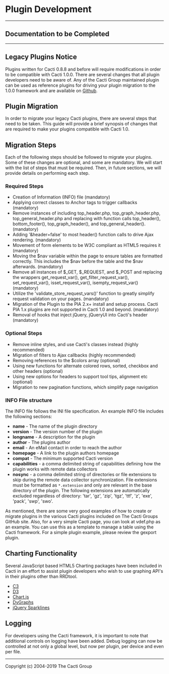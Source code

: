 # Plugin Development

---

## Documentation to be Completed

---

## Legacy Plugins Notice

Plugins written for Cacti 0.8.8 and before will require modifications in order
to be compatible with Cacti 1.0.0.  There are several changes that all plugin
developers need to be aware of. Any of the Cacti Group maintained plugin can be
used as reference plugins for driving your plugin migration to the 1.0.0
framework and are available on [Github](https://github.com/Cacti/).

## Plugin Migration

In order to migrate your legacy Cacti plugins, there are several steps that
need to be taken.  This guide will provide a brief synopsis of changes that are
required to make your plugins compatible with Cacti 1.0.

## Migration Steps

Each of the following steps should be followed to migrate your plugins.  Some
of these changes are optional, and some are mandatory.  We will start with the
list of steps that must be required.  Then, in future sections, we will provide
details on performing each step.

### Required Steps

- Creation of Information (INFO) file (mandatory)
- Applying correct classes to Anchor tags to trigger callbacks (mandatory)
- Remove instances of including top_header.php, top_graph_header.php,
  top_general_header.php and replacing with function calls top_header(),
  bottom_footer(), top_graph_header(), and top_general_header(). (mandatory)
- Adding '&header=false' to most header() function calls to drive Ajax
  rendering. (mandatory)
- Movement of form elements to be W3C compliant as HTML5 requires it (mandatory)
- Moving the $nav variable within the page to ensure tables are formatted
  correctly.  This includes the $nav before the table and the $nav afterwards.
  (mandatory)
- Remove all instances of $_GET, $_REQUEST, and $_POST and replacing the
  wrappers get_request_var(), get_filter_request_var(), set_request_var(),
  isset_request_var(), isempty_request_var() (mandatory)
- Utilize the 'validate_store_request_vars()' function to greatly simplify
  request validation on your pages. (mandatory)
- Migration of the Plugin to the PIA 2.x+ install and setup process.  Cacti PIA
  1.x plugins are not supported in Cacti 1.0 and beyond. (mandatory)
- Removal of hooks that inject jQuery, jQueryUI into Cacti's header (mandatory)

### Optional Steps

- Remove inline styles, and use Cacti's classes instead (highly recommended)
- Migration of filters to Ajax callbacks (highly recommended)
- Removing references to the $colors array (optional)
- Using new functions for alternate colored rows, sorted, checkbox and other
  headers (optional)
- Using new options for headers to support tool tips, alignment etc (optional)
- Migration to new pagination functions, which simplify page navigation

### INFO File structure

The INFO file follows the INI file specification.  An example INFO file
includes the following sections:

- **name** - The name of the plugin directory
- **version** - The version number of the plugin
- **longname** - A description for the plugin
- **author** - The plugins author
- **email** - An eMail contact in order to reach the author
- **homepage** - A link to the plugin authors homepage
- **compat** - The minimum supported Cacti version
- **capabilities** - a comma delimited string of capabilities defining how the
  plugin works with remote data collectors
- **nosync** - a comma delimited string of directories or file extensions to
  skip during the remote data collector synchronization.  File extensions must be
  formatted as `*.extension` and only are relevant in the base directory of the
  plugin.  The following extensions are automatically excluded regardless of
  directory: 'tar', 'gz', 'zip', 'tgz', 'ttf', 'z', 'exe', 'pack', 'swp', 'swo'.

As mentioned, there are some very good examples of how to create or migrate
plugins in the various Cacti plugins included on The Cacti Groups GitHub site.
Also, for a very simple Cacti page, you can look at vdef.php as an example.
You can use this as a template to manage a table using the Cacti framework.
For a simple plugin example, please review the gexport plugin.

## Charting Functionality

Several JavaScript based HTML5 Charting packages have been included in Cacti in
an effort to assist plugin developers who wish to use graphing API's in their
plugins other than RRDtool.

- [C3](http://c3js.org/)
- [D3](https://d3js.org/)
- [Chart.js](http://www.chartjs.org/)
- [DyGraphs](http://dygraphs.com/)
- [jQuery Sparklines](http://omnipotent.net/jquery.sparkline/)

## Logging

For developers using the Cacti framework, it is important to note that
additional controls on logging have been added.  Debug logging can now be
controlled at not only a global level, but now per plugin, per device and even
per file.

---
Copyright (c) 2004-2019 The Cacti Group
